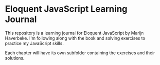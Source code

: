 # Eloquent JavaScript Learning Journal

This repository is a learning journal for Eloquent JavaScript by Marijn Haverbeke. I'm following along with the book and solving exercises to practice my JavaScript skills.

Each chapter will have its own subfolder containing the exercises and their solutions.